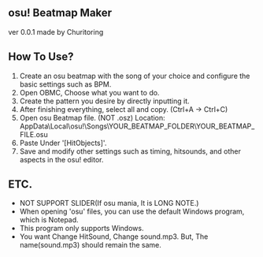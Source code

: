 ## osu! Beatmap Maker
ver 0.0.1
made by Churitoring

## How To Use?
1. Create an osu beatmap with the song of your choice and configure the basic settings such as BPM.
2. Open OBMC, Choose what you want to do.
3. Create the pattern you desire by directly inputting it.
4. After finishing everything, select all and copy. (Ctrl+A → Ctrl+C)
5. Open osu Beatmap file. (NOT .osz)
    Location:
    AppData\Local\osu!\Songs\YOUR_BEATMAP_FOLDER\YOUR_BEATMAP_FILE.osu
6. Paste Under '[HitObjects]'.
7. Save and modify other settings such as timing, hitsounds, and other aspects in the osu! editor.

## ETC.
- NOT SUPPORT SLIDER(If osu mania, It is LONG NOTE.)
- When opening 'osu' files, you can use the default Windows program, which is Notepad.
- This program only supports Windows.
- You want Change HitSound, Change sound.mp3. But, The name(sound.mp3) should remain the same.